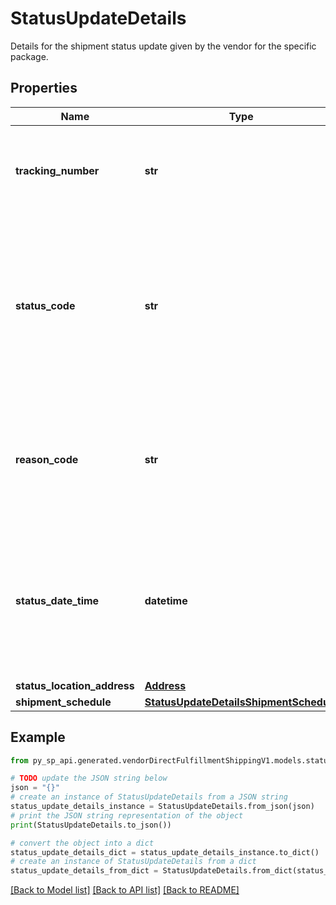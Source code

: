 # StatusUpdateDetails

Details for the shipment status update given by the vendor for the specific package.

## Properties

Name | Type | Description | Notes
------------ | ------------- | ------------- | -------------
**tracking_number** | **str** | This is required to be provided for every package and should match with the trackingNumber sent for the shipment confirmation. | 
**status_code** | **str** | Indicates the shipment status code of the package that provides transportation information for Amazon tracking systems and ultimately for the final customer. For more information, refer to the [Additional Fields Explanation](https://developer-docs.amazon.com/sp-api/docs/vendor-direct-fulfillment-shipping-api-use-case-guide#additional-fields-explanation). | 
**reason_code** | **str** | Provides a reason code for the status of the package that will provide additional information about the transportation status. For more information, refer to the [Additional Fields Explanation](https://developer-docs.amazon.com/sp-api/docs/vendor-direct-fulfillment-shipping-api-use-case-guide#additional-fields-explanation). | 
**status_date_time** | **datetime** | The date and time when the shipment status was updated. This field is expected to be in ISO-8601 date/time format, with UTC time zone or UTC offset. For example, 2020-07-16T23:00:00Z or 2020-07-16T23:00:00+01:00. | 
**status_location_address** | [**Address**](Address.md) |  | 
**shipment_schedule** | [**StatusUpdateDetailsShipmentSchedule**](StatusUpdateDetailsShipmentSchedule.md) |  | [optional] 

## Example

```python
from py_sp_api.generated.vendorDirectFulfillmentShippingV1.models.status_update_details import StatusUpdateDetails

# TODO update the JSON string below
json = "{}"
# create an instance of StatusUpdateDetails from a JSON string
status_update_details_instance = StatusUpdateDetails.from_json(json)
# print the JSON string representation of the object
print(StatusUpdateDetails.to_json())

# convert the object into a dict
status_update_details_dict = status_update_details_instance.to_dict()
# create an instance of StatusUpdateDetails from a dict
status_update_details_from_dict = StatusUpdateDetails.from_dict(status_update_details_dict)
```
[[Back to Model list]](../README.md#documentation-for-models) [[Back to API list]](../README.md#documentation-for-api-endpoints) [[Back to README]](../README.md)


